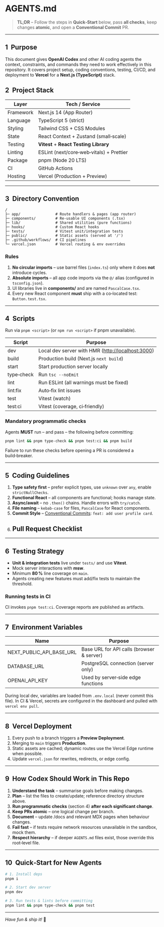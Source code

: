 # AGENTS.md

> **TL;DR** – Follow the steps in **Quick‑Start** below, pass **all checks**, keep changes **atomic**, and open a **Conventional Commit** PR.

---

## 1  Purpose

This document gives **OpenAI Codex** and other AI coding agents the context, constraints, and commands they need to work effectively in this repository. It covers project setup, coding conventions, testing, CI/CD, and deployment to **Vercel** for a **Next.js (TypeScript)** stack.

## 2  Project Stack

| Layer     | Tech / Service                           |
| --------- | ---------------------------------------- |
| Framework | Next.js 14 (App Router)                  |
| Language  | TypeScript 5 (strict)                    |
| Styling   | Tailwind CSS + CSS Modules               |
| State     | React Context + Zustand (small‑scale)    |
| Testing   | **Vitest** + **React Testing Library**   |
| Linting   | ESLint (next/core‑web‑vitals) + Prettier |
| Package   | pnpm (Node 20 LTS)                       |
| CI        | GitHub Actions                           |
| Hosting   | Vercel (Production + Preview)            |

---

## 3  Directory Convention

```
/
├─ app/                # Route handlers & pages (app router)
├─ components/         # Re‑usable UI components (.tsx)
├─ lib/                # Shared utilities (pure functions)
├─ hooks/              # Custom React hooks
├─ tests/              # Vitest unit/integration tests
├─ public/             # Static assets (served at '/')
├─ .github/workflows/  # CI pipelines
└─ vercel.json         # Vercel routing & env overrides
```

### Rules

1. **No circular imports** – use barrel files (`index.ts`) only where it does **not** introduce cycles.
2. **Absolute imports** – all app code imports via the `@/` alias (configured in `tsconfig.json`).
3. UI libraries live in **components/** and are named `PascalCase.tsx`.
4. Every new React component **must** ship with a co‑located test: `Button.test.tsx`.

---

## 4  Scripts

Run via `pnpm <script>` (or `npm run <script>` if pnpm unavailable).

| Script     | Purpose                                                                    |
| ---------- | -------------------------------------------------------------------------- |
| dev        | Local dev server with HMR ([http://localhost:3000](http://localhost:3000)) |
| build      | Production build (Next.js `next build`)                                    |
| start      | Start production server locally                                            |
| type‑check | Run `tsc --noEmit`                                                         |
| lint       | Run ESLint (all warnings must be fixed)                                    |
| lint\:fix  | Auto‑fix lint issues                                                       |
| test       | Vitest (watch)                                                             |
| test\:ci   | Vitest (coverage, ci‑friendly)                                             |

### Mandatory programmatic checks

Agents **MUST** run – and pass – the following before committing:

```bash
pnpm lint && pnpm type-check && pnpm test:ci && pnpm build
```

Failure to run these checks before opening a PR is considered a build‑breaker.

---

## 5  Coding Guidelines

1. **Type safety first** – prefer explicit types, use `unknown` over `any`, enable `strictNullChecks`.
2. **Functional React** – all components are functional; hooks manage state.
3. **Async/await** – no `.then()` chains. Handle errors with `try/catch`.
4. **File naming** – `kebab-case` for files, `PascalCase` for React components.
5. **Commit Style** – [Conventional Commits](https://www.conventionalcommits.org/): `feat: add user profile card`.
6. **Pull Request Checklist**
   -

---

## 6  Testing Strategy

- **Unit & integration tests** live under `tests/` and use **Vitest**.
- Mock server interactions with **msw**.
- Minimum **80 %** line coverage on `main`.
- Agents creating new features must add/fix tests to maintain the threshold.

### Running tests in CI

CI invokes `pnpm test:ci`. Coverage reports are published as artifacts.

---

## 7  Environment Variables

| Name                         | Purpose                                   |
| ---------------------------- | ----------------------------------------- |
| NEXT\_PUBLIC\_API\_BASE\_URL | Base URL for API calls (browser & server) |
| DATABASE\_URL                | PostgreSQL connection (server only)       |
| OPENAI\_API\_KEY             | Used by server‑side edge functions        |

During local dev, variables are loaded from `.env.local` (never commit this file). In CI & Vercel, secrets are configured in the dashboard and pulled with `vercel env pull`.

---

## 8  Vercel Deployment

1. Every push to a branch triggers a **Preview Deployment**.
2. Merging to `main` triggers **Production**.
3. Static assets are cached; dynamic routes use the Vercel Edge runtime when possible.
4. Update `vercel.json` for rewrites, redirects, or edge config.

---

## 9  How Codex Should Work in This Repo

1. **Understand the task** – summarise goals before making changes.
2. **Plan** – list the files to create/update; reference directory structure above.
3. **Run programmatic checks** (section 4) **after each significant change**.
4. **Keep PRs atomic** – one logical change per branch.
5. **Document** – update /docs and relevant MDX pages when behaviour changes.
6. **Fail fast** – if tests require network resources unavailable in the sandbox, mock them.
7. **Respect hierarchy** – if deeper `AGENTS.md` files exist, those override this root‑level file.

---

## 10  Quick‑Start for New Agents

```bash
# 1. Install deps
pnpm i

# 2. Start dev server
pnpm dev

# 3. Run tests & lints before committing
pnpm lint && pnpm type-check && pnpm test
```

---

*Have fun & ship it!* 🚀

